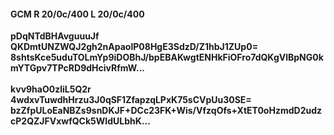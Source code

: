 #### GCM R 20/0c/400 L 20/0c/400
**pDqNTdBHAvguuuJf**<br/>**QKDmtUNZWQJ2gh2nApaolP08HgE3SdzD/Z1hbJ1ZUp0=**<br/>**8shtsKce5uduTOLmYp9iDOBhJ/bpEBAKwgtENHkFiOFro7dQKgVlBpNG0kmYTGpv7TPcRD9dHcivRfmW...**<br/><br/>
**kvv9haO0zliL5Q2r**<br/>**4wdxvTuwdhHrzu3J0qSF1ZfapzqLPxK75sCVpUu30SE=**<br/>**bzZfpULoEaNBZs9snDKJF+DCc23FK+Wis/VfzqOfs+XtET0oHzmdD2udzcP2QZJFVxwfQCk5WIdULbhK...**